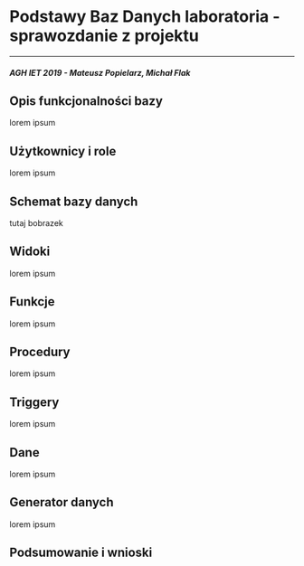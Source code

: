 # Podstawy Baz Danych laboratoria - sprawozdanie z projektu

------

##### AGH IET 2019 - Mateusz Popielarz, Michał Flak



## Opis funkcjonalności bazy

lorem ipsum

## Użytkownicy i role

lorem ipsum

## Schemat bazy danych

tutaj bobrazek

## Widoki

lorem ipsum

## Funkcje

lorem ipsum

## Procedury

lorem ipsum

## Triggery

lorem ipsum

## Dane

lorem ipsum

## Generator danych

lorem ipsum

## Podsumowanie i wnioski